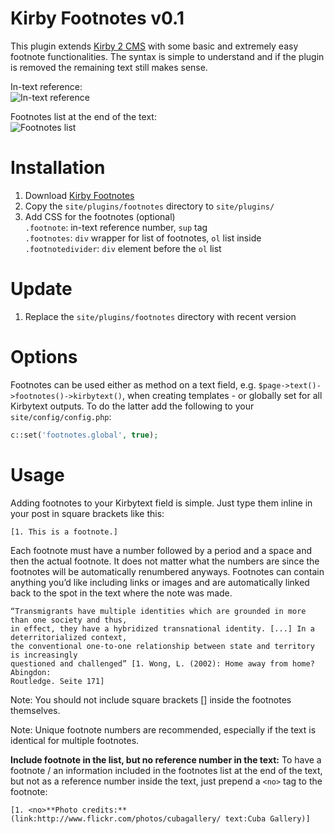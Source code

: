 Kirby Footnotes v0.1
============

This plugin extends [Kirby 2 CMS](http://getkirby.com) with some basic and extremely easy footnote functionalities. The syntax is simple to understand and if the plugin is removed the remaining text still makes sense.

In-text reference:  
![In-text reference](https://cloud.githubusercontent.com/assets/3788865/5635753/670ccacc-95ec-11e4-81b8-7cdc20b077b2.png)

Footnotes list at the end of the text:  
![Footnotes list](https://cloud.githubusercontent.com/assets/3788865/5635754/67339fe4-95ec-11e4-981a-ef3f47075935.png)

# Installation
1. Download [Kirby Footnotes](https://github.com/distantnative/kirby-footnotes/zipball/master/)
2. Copy the `site/plugins/footnotes` directory to `site/plugins/`
3. Add CSS for the footnotes (optional)  
`.footnote`: in-text reference number, `sup` tag  
`.footnotes`: `div` wrapper for list of footnotes, `ol` list inside  
`.footnotedivider`: `div` element before the `ol` list  

# Update
1. Replace the `site/plugins/footnotes` directory with recent version

# Options
Footnotes can be used either as method on a text field, e.g. `$page->text()->footnotes()->kirbytext()`, when creating templates - or globally set for all Kirbytext outputs. To do the latter add the following to your `site/config/config.php`:
```php
c::set('footnotes.global', true);
```

# Usage
Adding footnotes to your Kirbytext field is simple. Just type them inline in your post in square brackets like this:

```
[1. This is a footnote.]
```

Each footnote must have a number followed by a period and a space and then the actual footnote. It does not matter what the numbers are since the footnotes will be automatically renumbered anyways. Footnotes can contain anything you’d like including links or images and are automatically linked back to the spot in the text where the note was made.

```
“Transmigrants have multiple identities which are grounded in more than one society and thus, 
in effect, they have a hybridized transnational identity. [...] In a deterritorialized context, 
the conventional one-to-one relationship between state and territory is increasingly 
questioned and challenged” [1. Wong, L. (2002): Home away from home? Abingdon: 
Routledge. Seite 171]
```

Note: You should not include square brackets [] inside the footnotes themselves.

Note: Unique footnote numbers are recommended, especially if the text is identical for multiple footnotes.

**Include footnote in the list, but no reference number in the text:**
To have a footnote / an information included in the footnotes list at the end of the text, but not as a reference number inside the text, just prepend a `<no>` tag to the footnote:
```
[1. <no>**Photo credits:** (link:http://www.flickr.com/photos/cubagallery/ text:Cuba Gallery)]
```
